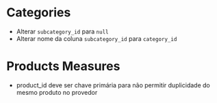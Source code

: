 # Categories
- Alterar `subcategory_id` para `null`
- Alterar nome da coluna `subcategory_id` para `category_id`

# Products Measures
- product_id deve ser chave primária para não permitir duplicidade do mesmo produto no provedor
